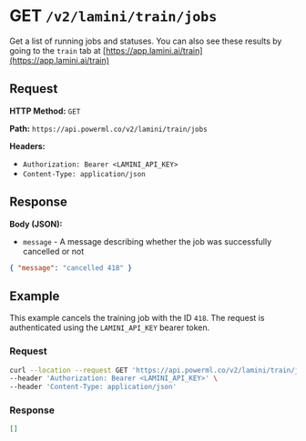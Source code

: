 # GET `/v2/lamini/train/jobs`

Get a list of running jobs and statuses. You can also see these results by going to the `train` tab at [https://app.lamini.ai/train](https://app.lamini.ai/train)

## Request

**HTTP Method:** `GET`

**Path:** `https://api.powerml.co/v2/lamini/train/jobs`

**Headers:**

- `Authorization: Bearer <LAMINI_API_KEY>`
- `Content-Type: application/json`

## Response

**Body (JSON):**

- `message` - A message describing whether the job was successfully cancelled or not

```json
{ "message": "cancelled 418" }
```

## Example

This example cancels the training job with the ID `418`. The request is authenticated using the `LAMINI_API_KEY` bearer token.

### Request

```bash
curl --location --request GET 'https://api.powerml.co/v2/lamini/train/jobs' \
--header 'Authorization: Bearer <LAMINI_API_KEY>' \
--header 'Content-Type: application/json'
```

### Response

```json
[]
```
